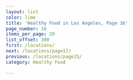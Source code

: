 ```yaml
---
layout: list
color: lime
title: 'Healthy Food in Los Angeles, Page 16'
page_number: 16
items_per_page: 20
list_offset: 300
first: /locations/
next: /locations/page17/
previous: /locations/page15/
category: Healthy Food

---
```

